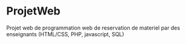 # ProjetWeb
Projet web de programmation web de reservation de materiel par des enseignants (HTML/CSS, PHP, javascript, SQL)
